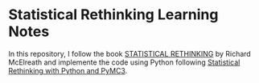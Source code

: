 # Statistical Rethinking Learning Notes

In this repository, I follow the book [STATISTICAL RETHINKING](https://xcelab.net/rm/statistical-rethinking/) by Richard McElreath and implemente the code using Python following [Statistical Rethinking with Python and PyMC3](https://github.com/pymc-devs/resources/tree/master/Rethinking).
